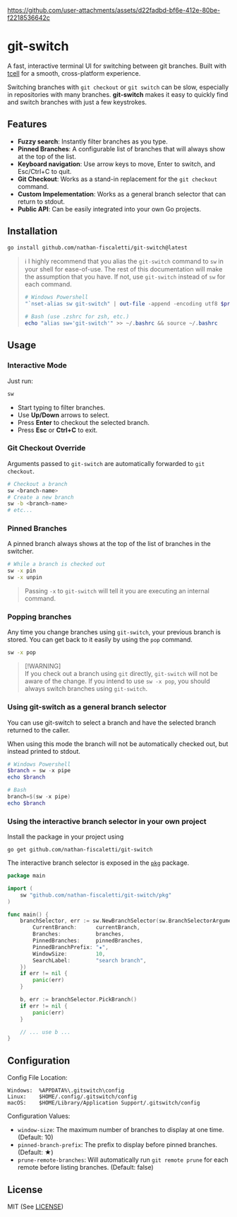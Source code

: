 https://github.com/user-attachments/assets/d22fadbd-bf6e-412e-80be-f2218536642c

# git-switch

A fast, interactive terminal UI for switching between git branches. Built with [tcell](https://github.com/gdamore/tcell) for a smooth, cross-platform experience.

Switching branches with `git checkout` or `git switch` can be slow, especially in repositories with many branches. **git-switch** makes it easy to quickly find and switch branches with just a few keystrokes.

## Features

- **Fuzzy search**: Instantly filter branches as you type.
- **Pinned Branches**: A configurable list of branches that will always show at the top of the list.
- **Keyboard navigation**: Use arrow keys to move, Enter to switch, and Esc/Ctrl+C to quit.
- **Git Checkout**: Works as a stand-in replacement for the `git checkout` command.
- **Custom Impelementation**: Works as a general branch selector that can return to stdout.
- **Public API**: Can be easily integrated into your own Go projects.

## Installation

```sh
go install github.com/nathan-fiscaletti/git-switch@latest
```

> ℹ️ I highly recommend that you alias the `git-switch` command to `sw` in your shell for ease-of-use. The rest of this documentation will make the assumption that you have. If not, use `git-switch` instead of `sw` for each command.
> 
> ```powershell
> # Windows Powershell
> "`nset-alias sw git-switch" | out-file -append -encoding utf8 $profile; . > $profile
> 
> # Bash (use .zshrc for zsh, etc.)
> echo "alias sw='git-switch'" >> ~/.bashrc && source ~/.bashrc
> ```

## Usage

### Interactive Mode

Just run:

```sh
sw
```

- Start typing to filter branches.
- Use **Up/Down** arrows to select.
- Press **Enter** to checkout the selected branch.
- Press **Esc** or **Ctrl+C** to exit.

### Git Checkout Override

Arguments passed to `git-switch` are automatically forwarded to `git checkout`.

```sh
# Checkout a branch
sw <branch-name>
# Create a new branch
sw -b <branch-name>
# etc...
```

### Pinned Branches

A pinned branch always shows at the top of the list of branches in the switcher.

```sh
# While a branch is checked out
sw -x pin
sw -x unpin
```

> Passing `-x` to `git-switch` will tell it you are executing an internal command.

### Popping branches

Any time you change branches using `git-switch`, your previous branch is stored. You can get back to it easily by using the `pop` command.

```sh
sw -x pop
```

> [!WARNING]\
> If you check out a branch using `git` directly, `git-switch` will not be aware of the change. If you intend to use `sw -x pop`, you should always switch branches using `git-switch`.

### Using git-switch as a general branch selector

You can use git-switch to select a branch and have the selected branch returned to the caller. 

When using this mode the branch will not be automatically checked out, but instead printed to stdout.

```powershell
# Windows Powershell
$branch = sw -x pipe
echo $branch

# Bash
branch=$(sw -x pipe)
echo $branch
```

### Using the interactive branch selector in your own project

Install the package in your project using

```
go get github.com/nathan-fiscaletti/git-switch
```

The interactive branch selector is exposed in the [`pkg`](./pkg) package.

```go
package main

import (
    sw "github.com/nathan-fiscaletti/git-switch/pkg"
)

func main() {
    branchSelector, err := sw.NewBranchSelector(sw.BranchSelectorArguments{
        CurrentBranch:      currentBranch,
        Branches:           branches,
        PinnedBranches:     pinnedBranches,
        PinnedBranchPrefix: "★",
        WindowSize:         10,
        SearchLabel:        "search branch",
    })
    if err != nil {
        panic(err)
    }

    b, err := branchSelector.PickBranch()
    if err != nil {
        panic(err)
    }

    // ... use b ...
}
```

## Configuration

Config File Location:
```
Windows:  %APPDATA%\.gitswitch\config
Linux:    $HOME/.config/.gitswitch/config
macOS:    $HOME/Library/Application Support/.gitswitch/config
```

Configuration Values:
- `window-size`: The maximum number of branches to display at one time. (Default: 10)
- `pinned-branch-prefix`: The prefix to display before pinned branches. (Default: ★)
- `prune-remote-branches`: Will automatically run `git remote prune` for each remote before listing branches. (Default: false)

## License

MIT (See [LICENSE](./LICENSE))
